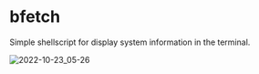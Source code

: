 # bfetch

Simple shellscript for display system information in the terminal.


![2022-10-23_05-26](https://user-images.githubusercontent.com/41282933/197370596-04215d8b-9560-4756-b8e7-49302a53d7f4.png)


